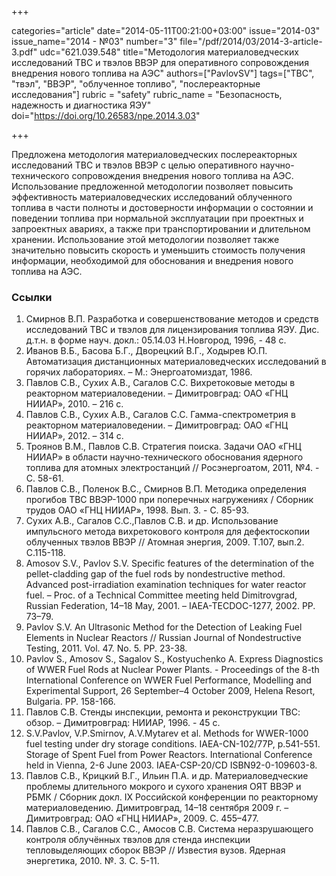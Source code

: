 +++

categories="article"
date="2014-05-11T00:21:00+03:00"
issue="2014-03"
issue_name="2014 - №03"
number="3"
file="/pdf/2014/03/2014-3-article-3.pdf"
udc="621.039.548"
title="Методология материаловедческих исследований ТВС и твэлов ВВЭР для оперативного сопровождения внедрения нового топлива на АЭС"
authors=["PavlovSV"]
tags=["ТВС", "твэл", "ВВЭР", "облученное топливо", "послереакторные исследования"]
rubric = "safety"
rubric_name = "Безопасность, надежность и диагностика ЯЭУ"
doi="https://doi.org/10.26583/npe.2014.3.03"

+++

Предложена методология материаловедческих послереакторных исследований ТВС и твэлов ВВЭР с целью оперативного научно-технического сопровождения внедрения нового топлива на АЭС. Использование предложенной методологии позволяет повысить эффективность материаловедческих исследований облученного топлива в части полноты и достоверности информации о состоянии и поведении топлива при нормальной эксплуатации при проектных и запроектных авариях, а также при транспортировании и длительном хранении. Использование этой методологии позволяет также значительно повысить скорость и уменьшить стоимость получения информации, необходимой для обоснования и внедрения нового топлива на АЭС.

### Ссылки

1. Смирнов В.П. Разработка и совершенствование методов и средств исследований ТВС и твэлов для лицензирования топлива ЯЭУ. Дис. д.т.н. в форме науч. докл.: 05.14.03 Н.Новгород, 1996, - 48 с.
2. Иванов В.Б., Басова Б.Г., Дворецкий В.Г., Ходырев Ю.П. Автоматизация дистанционных материаловедческих исследований в горячих лабораториях. – М.: Энергоатомиздат, 1986.
3. Павлов С.В., Сухих А.В., Сагалов С.С. Вихретоковые методы в реакторном материаловедении. – Димитровград: ОАО «ГНЦ НИИАР», 2010. – 216 с.
4. Павлов С.В., Сухих А.В., Сагалов С.С. Гамма-спектрометрия в реакторном материаловедении. – Димитровград: ОАО «ГНЦ НИИАР», 2012. – 314 с.
5. Троянов В.М., Павлов С.В. Стратегия поиска. Задачи ОАО «ГНЦ НИИАР» в области научно-технического обоснования ядерного топлива для атомных электростанций // Росэнергоатом, 2011, №4. - С. 58-61.
6. Павлов С.В., Поленок В.С., Смирнов В.П. Методика определения прогибов ТВС ВВЭР-1000 при поперечных нагружениях / Сборник трудов ОАО «ГНЦ НИИАР», 1998. Вып. 3. - С. 85-93.
7. Сухих А.В., Сагалов С.С.,Павлов С.В. и др. Использование импульсного метода вихретокового контроля для дефектоскопии облученных твэлов ВВЭР // Атомная энергия, 2009. Т.107, вып.2. С.115-118.
8. Amosov S.V., Pavlov S.V. Specific features of the determination of the pellet-cladding gap of the fuel rods by nondestructive method. Advanced post-irradiation examination techniques for water reactor fuel. – Proc. of a Technical Committee meeting held Dimitrovgrad, Russian Federation, 14–18 May, 2001. – IAEA-TECDOC-1277, 2002. РP. 73–79.
9. Pavlov S.V. An Ultrasonic Method for the Detection of Leaking Fuel Elements in Nuclear Reactors // Russian Journal of Nondestructive Testing, 2011. Vol. 47. No. 5. PP. 23-38.
10. Pavlov S., Amosov S., Sagalov S., Kostyuchenko A. Express Diagnostics of WWER Fuel Rods at Nuclear Power Plants. - Proceedings of the 8-th International Conference on WWER Fuel Performance, Modelling and Experimental Support, 26 September–4 October 2009, Helena Resort, Bulgaria. РP. 158-166.
11. Павлов С.В. Стенды инспекции, ремонта и реконструкции ТВС: обзор. – Димитровград: НИИАР, 1996. - 45 с.
12. S.V.Pavlov, V.P.Smirnov, A.V.Mytarev et al. Methods for WWER-1000 fuel testing under dry storage conditions. IAEA-CN-102/77P, p.541-551. Storage of Spent Fuel from Power Reactors. International Conference held in Vienna, 2-6 June 2003. IAEA-CSP-20/CD ISBN92-0-109603-8.
13. Павлов С.В., Крицкий В.Г., Ильин П.А. и др. Материаловедческие проблемы длительного мокрого и сухого хранения ОЯТ ВВЭР и РБМК / Сборник докл. IX Российской конференции по реакторному материаловедению. Димитровград, 14–18 сентября 2009 г. – Димитровград: ОАО «ГНЦ НИИАР», 2009. С. 455–477.
14. Павлов С.В., Сагалов С.С., Амосов С.В. Система неразрушающего контроля облучённых твэлов для стенда инспекции тепловыделяющих сборок ВВЭР // Известия вузов. Ядерная энергетика, 2010. №. 3. С. 5-11.